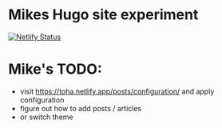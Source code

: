 # Mikes Hugo site experiment

[![Netlify Status](https://api.netlify.com/api/v1/badges/08f6e2e4-d372-4289-a9b5-ae19695eb464/deploy-status)](https://app.netlify.com/sites/gallant-shirley-2f92ef/deploys)

# Mike's TODO:

- visit https://toha.netlify.app/posts/configuration/ and apply configuration
- figure out how to add posts / articles
- or switch theme
